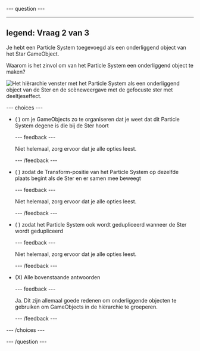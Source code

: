 
--- question ---

---
legend: Vraag 2 van 3
---

Je hebt een Particle System toegevoegd als een onderliggend object van het Star GameObject.

Waarom is het zinvol om van het Particle System een onderliggend object te maken?

![Het hiërarchie venster met het Particle System als een onderliggend object van de Ster en de scèneweergave met de gefocuste ster met deeltjeseffect.](images/particle-star.png)

--- choices ---

- ( ) om je GameObjects zo te organiseren dat je weet dat dit Particle System degene is die bij de Ster hoort


  --- feedback ---

  Niet helemaal, zorg ervoor dat je alle opties leest.

  --- /feedback ---

- ( ) zodat de Transform-positie van het Particle System op dezelfde plaats begint als de Ster en er samen mee beweegt


  --- feedback ---

  Niet helemaal, zorg ervoor dat je alle opties leest.

  --- /feedback ---

- ( ) zodat het Particle System ook wordt gedupliceerd wanneer de Ster wordt gedupliceerd

  --- feedback ---

  Niet helemaal, zorg ervoor dat je alle opties leest.

  --- /feedback ---

- (X) Alle bovenstaande antwoorden

  --- feedback ---

  Ja. Dit zijn allemaal goede redenen om onderliggende objecten te gebruiken om GameObjects in de hiërarchie te groeperen.

  --- /feedback ---

--- /choices ---

--- /question ---

